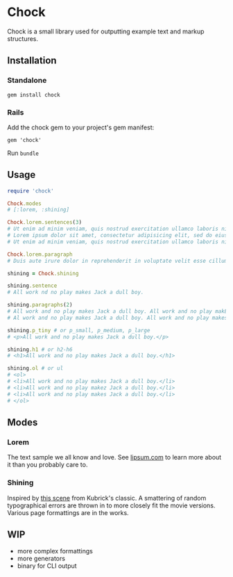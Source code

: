 # Chock

Chock is a small library used for outputting example text and markup structures.

## Installation

### Standalone

`gem install chock`

### Rails

Add the chock gem to your project's gem manifest:

`gem 'chock'`

Run `bundle`

## Usage

```ruby
require 'chock'

Chock.modes
# [:lorem, :shining]

Chock.lorem.sentences(3)
# Ut enim ad minim veniam, quis nostrud exercitation ullamco laboris nisi ut aliquip...
# Lorem ipsum dolor sit amet, consectetur adipisicing elit, sed do eiusmod tempor incididunt...
# Ut enim ad minim veniam, quis nostrud exercitation ullamco laboris nisi ut aliquip ex ea...

Chock.lorem.paragraph
# Duis aute irure dolor in reprehenderit in voluptate velit esse cillum dolore eu fugiat...

shining = Chock.shining

shining.sentence
# All work nd no play makes Jack a dull boy.

shining.paragraphs(2)
# All work and no play makes Jack a dull boy. All work and no play makEs Jack a dull boy...
# Al work and no play makes Jack a dull boy. All work and no play makes Jack a dull boy...

shining.p_tiny # or p_small, p_medium, p_large
# <p>All work and no play makes Jack a dull boy.</p>

shining.h1 # or h2-h6
# <h1>All work and no play makes Jack a dull boy.</h1>

shining.ol # or ul
# <ol>
# <li>All work and no play makes Jack a dull boy.</li>
# <li>All work and no play makez Jack a dull boy.</li>
# <li>All work and no play makes Jack a dull boy.</li>
# </ol>
```

## Modes

### Lorem

The text sample we all know and love. See [lipsum.com](http://www.lipsum.com/) to learn more about it than you probably care to.

### Shining

Inspired by [this scene](http://www.youtube.com/watch?v=NgMdz2fe0CY) from Kubrick's classic. A smattering of random typographical errors are thrown in to more closely fit the movie versions. Various page formattings are in the works.

## WIP

- more complex formattings
- more generators
- binary for CLI output
